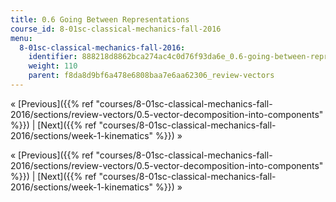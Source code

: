 ```yaml
---
title: 0.6 Going Between Representations
course_id: 8-01sc-classical-mechanics-fall-2016
menu:
  8-01sc-classical-mechanics-fall-2016:
    identifier: 888218d8862bca274ac4c0d76f93da6e_0.6-going-between-representations
    weight: 110
    parent: f8da8d9bf6a478e6808baa7e6aa62306_review-vectors
---
```

« [Previous]({{% ref "courses/8-01sc-classical-mechanics-fall-2016/sections/review-vectors/0.5-vector-decomposition-into-components" %}}) | [Next]({{% ref "courses/8-01sc-classical-mechanics-fall-2016/sections/week-1-kinematics" %}}) »

« [Previous]({{% ref "courses/8-01sc-classical-mechanics-fall-2016/sections/review-vectors/0.5-vector-decomposition-into-components" %}}) | [Next]({{% ref "courses/8-01sc-classical-mechanics-fall-2016/sections/week-1-kinematics" %}}) »